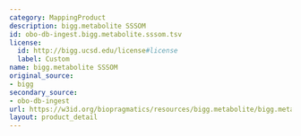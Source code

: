 ```yaml
---
category: MappingProduct
description: bigg.metabolite SSSOM
id: obo-db-ingest.bigg.metabolite.sssom.tsv
license:
  id: http://bigg.ucsd.edu/license#license
  label: Custom
name: bigg.metabolite SSSOM
original_source:
- bigg
secondary_source:
- obo-db-ingest
url: https://w3id.org/biopragmatics/resources/bigg.metabolite/bigg.metabolite.sssom.tsv
layout: product_detail
---
```

